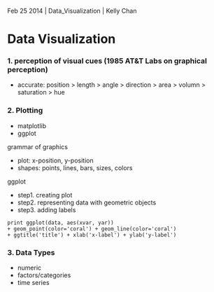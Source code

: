 Feb 25 2014 | Data_Visualization | Kelly Chan
# Data Visualization

### 1. perception of visual cues (1985 AT&T Labs on graphical perception)
- accurate: position > length > angle > direction > area > volumn > saturation > hue

### 2. Plotting
- matplotlib
- ggplot

grammar of graphics
- plot: x-position, y-position
- shapes: points, lines, bars, sizes, colors

ggplot
- step1. creating plot
- step2. representing data with geometric objects
- step3. adding labels

```
print ggplot(data, aes(xvar, yar)) 
+ geom_point(color='coral') + geom_line(color='coral') 
+ ggtitle('title') + xlab('x-label') + ylab('y-label')
```

### 3. Data Types

- numeric
- factors/categories
- time series
